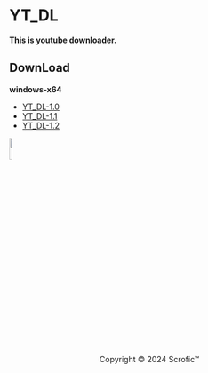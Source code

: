 # YT_DL
**This is youtube downloader.**
## DownLoad  
**windows-x64**
* [YT_DL-1.0](https://github.com/Scrofic/YT_DL/raw/main/winx64%20YT_DL-1.0.7z)
* [YT_DL-1.1](https://github.com/Scrofic/YT_DL/raw/main/winx64%20YT_DL-1.1.7z)
* [YT_DL-1.2](https://github.com/Scrofic/YT_DL/raw/main/winx64%20YT_DL-1.2.7z)  
<div>
    <a href="https://github.com/Scrofic/YT_DL/blob/main/README.md">
        <img src="https://raw.githubusercontent.com/Scrofic/YT_DL/main/icon.ico" width="10%" ,alt="YT_DL">
    </a>
    <center>Copyright © 2024 Scrofic™</center>
</div>
